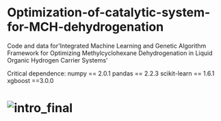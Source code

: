 # Optimization-of-catalytic-system-for-MCH-dehydrogenation
Code and data for'Integrated Machine Learning and Genetic Algorithm Framework for Optimizing Methylcyclohexane Dehydrogenation in Liquid Organic Hydrogen Carrier Systems'

Critical dependence: numpy == 2.0.1 pandas == 2.2.3 scikit-learn == 1.6.1 xgboost ==3.0.0
# ![intro_final](https://github.com/user-attachments/assets/7bec6cca-e00c-4e51-b2d7-2674adb37e0c)

